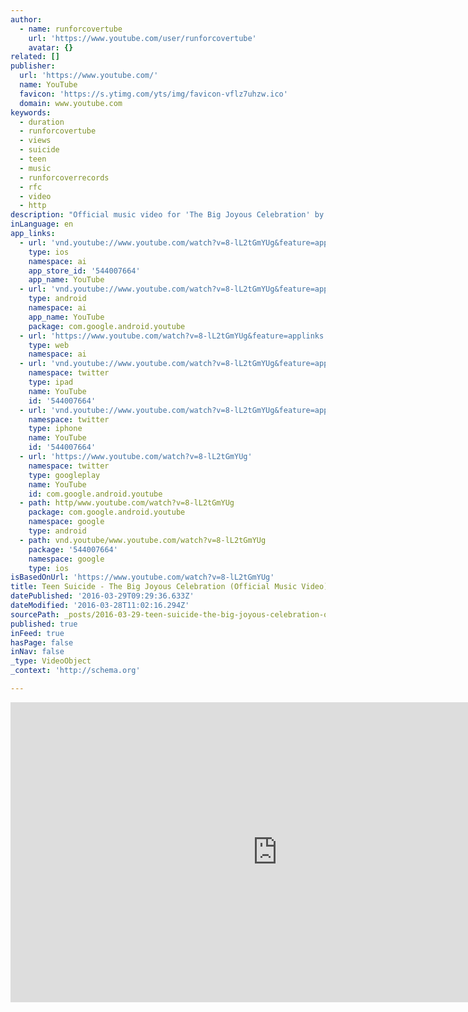 ```yaml
---
author:
  - name: runforcovertube
    url: 'https://www.youtube.com/user/runforcovertube'
    avatar: {}
related: []
publisher:
  url: 'https://www.youtube.com/'
  name: YouTube
  favicon: 'https://s.ytimg.com/yts/img/favicon-vflz7uhzw.ico'
  domain: www.youtube.com
keywords:
  - duration
  - runforcovertube
  - views
  - suicide
  - teen
  - music
  - runforcoverrecords
  - rfc
  - video
  - http
description: "Official music video for 'The Big Joyous Celebration' by Teen Suicide from the double album 'It's the Big Joyous Celebration, Let's Stir the Honeypot' out April 1st, 2016 on RFC."
inLanguage: en
app_links:
  - url: 'vnd.youtube://www.youtube.com/watch?v=8-lL2tGmYUg&feature=applinks'
    type: ios
    namespace: ai
    app_store_id: '544007664'
    app_name: YouTube
  - url: 'vnd.youtube://www.youtube.com/watch?v=8-lL2tGmYUg&feature=applinks'
    type: android
    namespace: ai
    app_name: YouTube
    package: com.google.android.youtube
  - url: 'https://www.youtube.com/watch?v=8-lL2tGmYUg&feature=applinks'
    type: web
    namespace: ai
  - url: 'vnd.youtube://www.youtube.com/watch?v=8-lL2tGmYUg&feature=applinks'
    namespace: twitter
    type: ipad
    name: YouTube
    id: '544007664'
  - url: 'vnd.youtube://www.youtube.com/watch?v=8-lL2tGmYUg&feature=applinks'
    namespace: twitter
    type: iphone
    name: YouTube
    id: '544007664'
  - url: 'https://www.youtube.com/watch?v=8-lL2tGmYUg'
    namespace: twitter
    type: googleplay
    name: YouTube
    id: com.google.android.youtube
  - path: http/www.youtube.com/watch?v=8-lL2tGmYUg
    package: com.google.android.youtube
    namespace: google
    type: android
  - path: vnd.youtube/www.youtube.com/watch?v=8-lL2tGmYUg
    package: '544007664'
    namespace: google
    type: ios
isBasedOnUrl: 'https://www.youtube.com/watch?v=8-lL2tGmYUg'
title: Teen Suicide - The Big Joyous Celebration (Official Music Video)
datePublished: '2016-03-29T09:29:36.633Z'
dateModified: '2016-03-28T11:02:16.294Z'
sourcePath: _posts/2016-03-29-teen-suicide-the-big-joyous-celebration-official-music-vi.md
published: true
inFeed: true
hasPage: false
inNav: false
_type: VideoObject
_context: 'http://schema.org'

---
```

<iframe src="https://cdn.embedly.com/widgets/media.html?src=https%3A%2F%2Fwww.youtube.com%2Fembed%2F8-lL2tGmYUg%3Ffeature%3Doembed&amp;url=https%3A%2F%2Fwww.youtube.com%2Fwatch%3Fv%3D8-lL2tGmYUg&amp;image=https%3A%2F%2Fi.ytimg.com%2Fvi%2F8-lL2tGmYUg%2Fhqdefault.jpg&amp;key=b7d04c9b404c499eba89ee7072e1c4f7&amp;type=text%2Fhtml&amp;schema=youtube" width="854" height="480" scrolling="no" frameborder="0" allowfullscreen="allowfullscreen" style=""></iframe>